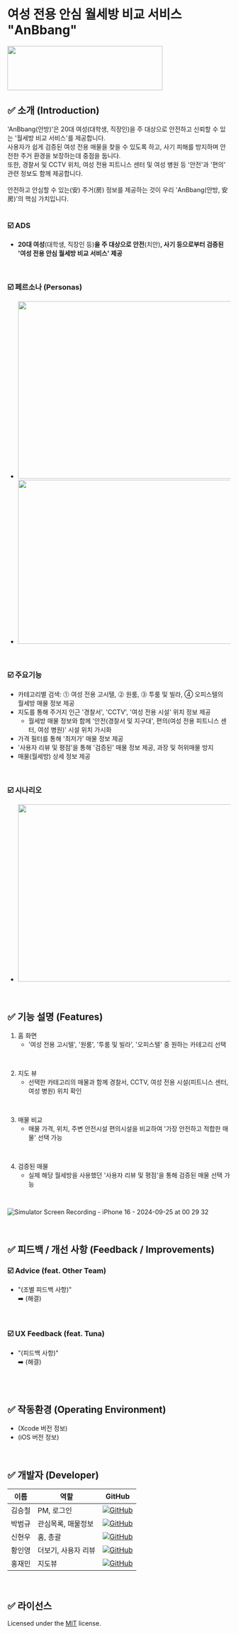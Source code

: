 # 여성 전용 안심 월세방 비교 서비스 "AnBbang"

<img src = "https://github.com/user-attachments/assets/10db4085-0023-4b16-94d7-ef9bf7196495" width="350" height="100">

<br> 

## ✅ 소개 (Introduction)
'AnBbang(안방)'은 20대 여성(대학생, 직장인)을 주 대상으로 안전하고 신뢰할 수 있는 '월세방 비교 서비스'를 제공합니다. <br>
사용자가 쉽게 검증된 여성 전용 매물을 찾을 수 있도록 하고, 사기 피해를 방지하며 안전한 주거 환경을 보장하는데 중점을 둡니다. <br>
또한, 경찰서 및 CCTV 위치, 여성 전용 피트니스 센터 및 여성 병원 등 '안전'과 '편의' 관련 정보도 함께 제공합니다. <br><br> 
안전하고 안심할 수 있는(安) 주거(房) 정보를 제공하는 것이 우리 'AnBbang(안방, 安房)'의 핵심 가치입니다. <br>
<br>

### ☑️ ADS
- <b>20대 여성</b>(대학생, 직장인 등)<b>을 주 대상으로 안전</b>(치안)<b>, 사기 등으로부터 검증된 '여성 전용 안심 월세방 비교 서비스' 제공 </b>
<br>

### ☑️ 페르소나 (Personas)
- <img src = "https://github.com/user-attachments/assets/1ce9f2c9-4567-4c07-b282-5bec2a0456f7" width="700" height="400">
- <img src = "https://github.com/user-attachments/assets/0bd6a7f0-5125-4e11-b946-7528bb662ea1" width="700" height="370">
<br>

### ☑️ 주요기능
- 카테고리별 검색: ⓵ 여성 전용 고시텔, ⓶ 원룸, ⓷ 투룸 및 빌라, ④ 오피스텔의 월세방 매물 정보 제공
- 지도를 통해 주거지 인근 '경찰서', 'CCTV', '여성 전용 시설' 위치 정보 제공
  * 월세방 매물 정보와 함께 '안전(경찰서 및 지구대', 편의(여성 전용 피트니스 센터, 여성 병원)' 시설 위치 가시화
- 가격 필터를 통해 '최저가' 매물 정보 제공
- '사용자 리뷰 및 평점'을 통해 '검증된' 매물 정보 제공, 과장 및 허위매물 방지
- 매물(월세방) 상세 정보 제공

<br>

### ☑️ 시나리오
- <img src = "https://github.com/user-attachments/assets/92025c76-b1d1-4344-b6fa-f0ddc892d4c9" width="700" height="400">

<br>

## ✅ 기능 설명 (Features)

1. 홈 화면
   - '여성 전용 고시텔', '원룸', '투룸 및 빌라', '오피스텔' 중 원하는 카테고리 선택

<br>
  
2. 지도 뷰
   - 선택한 카테고리의 매물과 함께 경찰서, CCTV, 여성 전용 시설(피트니스 센터, 여성 병원) 위치 확인

<br>
     
3. 매물 비교
   - 매물 가격, 위치, 주변 안전시설 편의시설을 비교하여 '가장 안전하고 적합한 매물' 선택 가능

<br>
     
4. 검증된 매물
   - 실제 해당 월세방을 사용했던 '사용자 리뷰 및 평점'을 통해 검증된 매물 선택 가능

<br>

![Simulator Screen Recording - iPhone 16 - 2024-09-25 at 00 29 32](https://github.com/user-attachments/assets/42218209-5e4a-4e83-94a0-a4503ac60395)

<br>

## ✅ 피드백 / 개선 사항 (Feedback / Improvements)
### ☑️ Advice (feat. Other Team)
- "(조별 피드백 사항)" <br>
  ➡️ (해결)
<br>

### ☑️ UX Feedback (feat. Tuna)
- "(피드백 사항)" <br>
  ➡️ (해결)
<br>
<br>

## ✅ 작동환경 (Operating Environment)
- (Xcode 버전 정보)
- (iOS 버전 정보)

<br>

## ✅ 개발자 (Developer)

| 이름     | 역할  | GitHub |
|----------|-------|--------|
| 김승철 | PM, 로그인  | [![GitHub](https://img.shields.io/badge/GitHub-%2312100E.svg?style=flat-square&logo=github&logoColor=white)](https://github.com/Seungcheol-Kim) |
| 박범규 | 관심목록, 매물정보  | [![GitHub](https://img.shields.io/badge/GitHub-%2312100E.svg?style=flat-square&logo=github&logoColor=white)](https://github.com/parkbeomgyu) |
| 신현우 | 홈, 총괄   | [![GitHub](https://img.shields.io/badge/GitHub-%2312100E.svg?style=flat-square&logo=github&logoColor=white)](https://github.com/show2633) |
| 황인영 | 더보기, 사용자 리뷰 | [![GitHub](https://img.shields.io/badge/GitHub-%2312100E.svg?style=flat-square&logo=github&logoColor=white)](https://github.com/InyoungTechit) |
| 홍재민 | 지도뷰 | [![GitHub](https://img.shields.io/badge/GitHub-%2312100E.svg?style=flat-square&logo=github&logoColor=white)](https://github.com/IUCyH) |

<br>

## ✅ 라이선스
Licensed under the [MIT](LICENSE) license.
